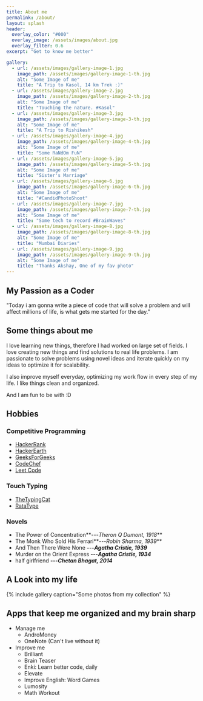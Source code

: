 ```yaml
---
title: About me
permalink: /about/
layout: splash
header:
  overlay_color: "#000"
  overlay_image: /assets/images/about.jpg
  overlay_filter: 0.6
excerpt: "Get to know me better"

gallery:
  - url: /assets/images/gallery-image-1.jpg
    image_path: /assets/images/gallery-image-1-th.jpg
    alt: "Some Image of me"
    title: "A Trip to Kasol, 14 km Trek :)"
  - url: /assets/images/gallery-image-2.jpg
    image_path: /assets/images/gallery-image-2-th.jpg
    alt: "Some Image of me"
    title: "Touching the nature. #Kasol"
  - url: /assets/images/gallery-image-3.jpg
    image_path: /assets/images/gallery-image-3-th.jpg
    alt: "Some Image of me"
    title: "A Trip to Rishikesh"
  - url: /assets/images/gallery-image-4.jpg
    image_path: /assets/images/gallery-image-4-th.jpg
    alt: "Some Image of me"
    title: "Some RaNdOm FuN"
  - url: /assets/images/gallery-image-5.jpg
    image_path: /assets/images/gallery-image-5-th.jpg
    alt: "Some Image of me"
    title: "Sister's Marriage"
  - url: /assets/images/gallery-image-6.jpg
    image_path: /assets/images/gallery-image-6-th.jpg
    alt: "Some Image of me"
    title: "#CandidPhotoShoot"
  - url: /assets/images/gallery-image-7.jpg
    image_path: /assets/images/gallery-image-7-th.jpg
    alt: "Some Image of me"
    title: "Some tech to record #BrainWaves"
  - url: /assets/images/gallery-image-8.jpg
    image_path: /assets/images/gallery-image-8-th.jpg
    alt: "Some Image of me"
    title: "Mumbai Diaries"
  - url: /assets/images/gallery-image-9.jpg
    image_path: /assets/images/gallery-image-9-th.jpg
    alt: "Some Image of me"
    title: "Thanks Akshay, One of my fav photo"
---
```


## My Passion as a Coder
"Today i am gonna write a piece of code that will solve a problem and will affect millions of life, is what gets me started for the day."

## Some things about me
I love learning new things, therefore I had worked on large set of fields. I love creating new things and find solutions to real life problems. I am passionate to solve problems using novel ideas and iterate quickly on my ideas to optimize it for scalability.

I also improve myself everyday, optimizing my work flow in every step of my life. I like things clean and organized.

And I am fun to be with :D

## Hobbies
### Competitive Programming

  * [HackerRank](https://www.hackerrank.com/holianh)
  * [HackerEarth](https://www.hackerearth.com/@holianh)
  * [GeeksForGeeks](http://auth.geeksforgeeks.org/profile.php?user=Deepak%2520Sood&list=practice)
  * [CodeChef](https://www.codechef.com/users/holianh)
  * [Leet Code](https://leetcode.com/holianh/)

### Touch Typing

  * [TheTypingCat](https://thetypingcat.com/user/34963)
  * [RataType](http://www.ratatype.com/c519043)

### Novels

  * The Power of Concentration**---<cite>Theron Q Dumont, 1918</cite>**<br />
  * The Monk Who Sold His Ferrari**---<cite>Robin Sharma, 1939</cite>**<br />
  * And Then There Were None **---<cite>Agatha Cristie, 1939</cite>**<br />
  * Murder on the Orient Express **---<cite>Agatha Cristie, 1934</cite>**<br />
  * half girlfriend **---<cite>Chetan Bhagat, 2014</cite>**<br />

## A Look into my life
{% include gallery  caption="Some photos from my collection" %}

## Apps that keep me organized and my brain sharp

  * Manage me
    * AndroMoney
    * OneNote (Can't live without it)
  * Improve me
    * Brilliant
    * Brain Teaser
    * Enki: Learn better code, daily
    * Elevate
    * Improve English: Word Games
    * Lumosity
    * Math Workout
